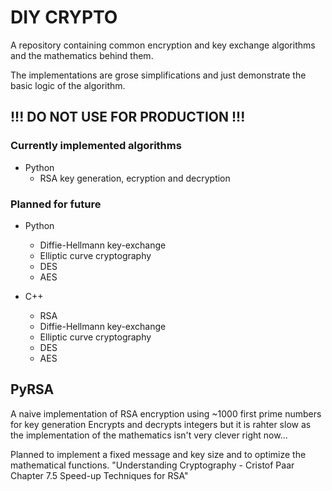 # DIY CRYPTO

A repository containing common encryption and key exchange algorithms and the mathematics behind them.

The implementations are grose simplifications and just demonstrate the basic logic of the algorithm.

## !!! DO NOT USE FOR PRODUCTION !!!

### Currently implemented algorithms
- Python
    - RSA key generation, ecryption and decryption

### Planned for future
- Python
    - Diffie-Hellmann key-exchange
    - Elliptic curve cryptography
    - DES
    - AES

- C++
    - RSA
    - Diffie-Hellmann key-exchange
    - Elliptic curve cryptography
    - DES
    - AES

## PyRSA

A naive implementation of RSA encryption using ~1000 first prime numbers for key generation
Encrypts and decrypts integers but it is rahter slow as the implementation of the mathematics isn't very clever right now...

Planned to implement a fixed message and key size and to optimize the mathematical functions.
"Understanding Cryptography - Cristof Paar Chapter 7.5 Speed-up Techniques for RSA"

